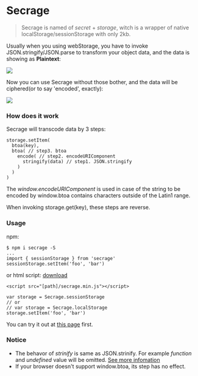 # Secrage

> Secrage is named of *secret* + *storage*, witch is a wrapper of native localStorage/sessionStorage with only 2kb.

Usually when you using webStorage, you have to invoke JSON.stringify/JSON.parse to transform your object data, and the data is showing as **Plaintext**:

![](https://img2018.cnblogs.com/blog/1150501/201903/1150501-20190312164356439-2083261358.png)

Now you can use Secrage without those bother, and the data will be ciphered(or to say 'encoded', exactly):

![](https://img2018.cnblogs.com/blog/1150501/201903/1150501-20190312164358480-252980411.png)

### How does it work

Secrage will transcode data by 3 steps:
```
storage.setItem(
  btoa(key),
  btoa( // step3. btoa
    encode( // step2. encodeURIComponent
      stringify(data) // step1. JSON.stringify
    )
  )
)
```

The *window.encodeURIComponent* is used in case of the string to be encoded by window.btoa contains characters outside of the Latin1 range.

When invoking storage.get(key), these steps are reverse.

### Usage

npm: 
```
$ npm i secrage -S
...
import { sessionStorage } from 'secrage'
sessionStorage.setItem('foo', 'bar')
```

or html script: [download](https://raw.githubusercontent.com/yeild/secrage/master/dist/secrage.min.js)
```
<script src="[path]/secrage.min.js"></script>

var storage = Secrage.sessionStorage
// or
// var storage = Secrage.localStorage
storage.setItem('foo', 'bar')

```

You can try it out at [this page](https://yeild.github.io/secrage/demo.html) first.

### Notice
+ The behavor of *strinify* is same as JSON.strinify. For example *function* and *undefined* value will be omitted. [See more infomation](https://developer.mozilla.org/en-US/docs/Web/JavaScript/Reference/Global_Objects/JSON/stringify#Description)
+ If your browser doesn't support window.btoa, its step has no effect.



